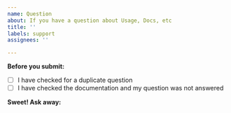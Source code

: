 ```yaml
---
name: Question
about: If you have a question about Usage, Docs, etc
title: ''
labels: support
assignees: ''

---
```


**Before you submit:**
- [ ] I have checked for a duplicate question
- [ ] I have checked the documentation and my question was not answered

**Sweet! Ask away:**

